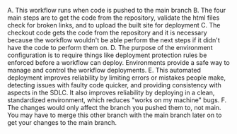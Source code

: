 A. This workflow runs when code is pushed to the main branch
B. The four main steps are to get the code from the repository, validate the html files check for broken links, and to upload the built site for deployment
C. The checkout code gets the code from the repository and it is necessary because the workflow wouldn't be able perform the next steps if it didn't have the code to perform them on.
D. The purpose of the environment configuration is to require things like deployment protection rules be enforced before a workflow can deploy. Environments provide a safe way to manage and control the workflow deployments.
E. This automated deployment improves reliability by limiting errors or mistakes people make, detecting issues with faulty code quicker, and providing consistency with aspects in the SDLC. It also improves reliability by deploying in a clean, standardized environment, which reduces "works on my machine" bugs.
F. The changes would only affect the branch you pushed them to, not main. You may have to merge this other branch with the main branch later on to get your changes to the main branch.